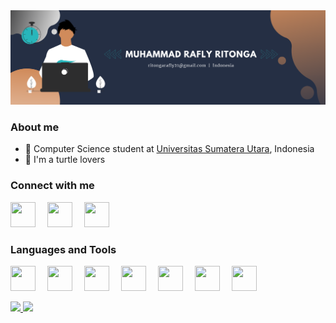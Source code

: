 <img src = "assets/biobanner.png">

### About me

- 📖 Computer Science student at <a href = "https://www.usu.ac.id/en">Universitas Sumatera Utara</a>, Indonesia
- 🐢 I'm a turtle lovers


### Connect with me

<a href = "https://www.instagram.com/raflyritonga/" alt="Instagram"><img src="https://img.icons8.com/fluency//000000/instagram-new.png" height="40" width="40" style= margin-right:15px;/></a>
<a href = "https://www.instagram.com/raflyritonga/" alt="LinkedIn"><img src="https://img.icons8.com/color/000000/linkedin.png" height="40" width="40" style= margin-right:15px;/></a>
<a href = "mailto:ritongarafly21@gmail.com" alt="Email"><img src="https://img.icons8.com/color/48/000000/gmail-new.png" height="40" width="40" style= margin-right:15px;/></a>

### Languages and Tools

<a href = "https://www.w3schools.com/html/" alt="HTML 5"> <img src="https://img.icons8.com/color/000000/html-5--v1.png" width="40" height="40" style= margin-right:15px;/></a>
<a href="https://www.w3schools.com/css/" alt="CSS 3"><img src="https://img.icons8.com/color/000000/css3.png" width="40" height="40" style= margin-right:15px;/></a>
<a href="https://getbootstrap.com/" alt="Bootstrap"><img src="https://img.icons8.com/color/000000/bootstrap.png" width="40" height="40" style= margin-right:15px;/></a>
<a href="https://www.cprogramming.com/" alt="C"><img src="https://img.icons8.com/color/000000/c-programming.png" width="40" height="40" style= margin-right:15px;/></a>
<a href="https://www.w3schools.com/CPP/" alt="C++"><img src="https://img.icons8.com/color/000000/c-plus-plus-logo.png" width="40" height="40" style= margin-right:15px;/></a>
<a href="https://www.python.org/" alt="Python"><img src="https://img.icons8.com/color/000000/python--v1.png" width="40" height="40" style= margin-right:15px;/></a>
<a href="https://git-scm.com/" alt="Git"><img src="https://img.icons8.com/color/000000/git.png" width="40" height="40" style= margin-right:15px; /></a>

<p align="left">
<a href="https://github.com/gilangadhan">
  <img height="180em" src="https://github-readme-stats-eight-theta.vercel.app/api?username=gilangadhan&show_icons=true&theme=algolia&include_all_commits=true&count_private=true"/>
  <img height="180em" src="https://github-readme-stats-eight-theta.vercel.app/api/top-langs/?username=gilangadhan&layout=compact&langs_count=8&theme=algolia"/>
</a>
</p>

